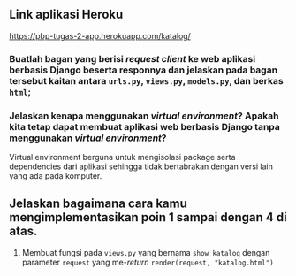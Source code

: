 ## Link aplikasi Heroku
https://pbp-tugas-2-app.herokuapp.com/katalog/

### Buatlah bagan yang berisi *request client* ke web aplikasi berbasis Django beserta responnya dan jelaskan pada bagan tersebut kaitan antara `urls.py`, `views.py`, `models.py`, dan berkas `html`;

### Jelaskan kenapa menggunakan *virtual environment*? Apakah kita tetap dapat membuat aplikasi web berbasis Django tanpa menggunakan *virtual environment*?
Virtual environment berguna untuk mengisolasi package serta dependencies dari aplikasi sehingga tidak bertabrakan dengan versi lain yang ada pada komputer.

## Jelaskan bagaimana cara kamu mengimplementasikan poin 1 sampai dengan 4 di atas.
1. Membuat fungsi pada `views.py` yang bernama `show katalog` dengan parameter `request` yang me-*return* `render(request, "katalog.html")` 